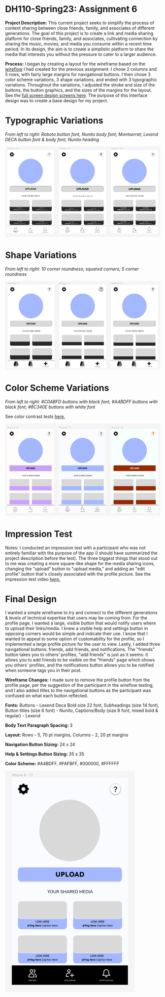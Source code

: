 # DH110-Spring23: Assignment 6

**Project Description:** This current project seeks to simplify the process of content sharing between close friends, family, and associates of different generations. The goal of this project is to create a link and media sharing platform for close friends, family, and associates, cultivating connection by sharing the music, movies, and media you consume within a recent time period. In its design, the aim is to create a simplistic platform to share the media that interests you without the pressure to cater to a larger audience.

**Process:** I began by creating a layout for the wireframe based on the [wireflow](https://www.figma.com/file/Yogf1YyDLIqEYcf9dMgQ6R/ASSN05?type=design&t=2ijkWNiQniYDZLOQ-1) I had created for the previous assignment. I chose 2 columns and 5 rows, with fairly large margins for navigational buttons. I then chose 3 color scheme variations, 3 shape variations, and ended with 3 typographic variations. Throughout the variations, I adjusted the stroke and size of the buttons, the button graphics, and the sizes of the margins for the layout. See the [full screen design screens here](https://www.figma.com/file/6tEi4QGwIznQT5CKe7BiSr/ASSN06?type=design&node-id=0%3A1&t=zMPu2aZdeFq2XZok-1). The purpose of this Interface design was to create a base design for my project. 

# **Typographic Variations**
*From left to right: Roboto button font, Nunito body font; Montserrat; Lexend DECA button font & body font, Nunito heading* 

![Three wireframes with different fonts](https://github.com/aergithub/DH110-Spring23/blob/7442829152464d790c81617e17f9dc129b8077e5/ASSN06/Screen%20Shot%202023-05-15%20at%2010.29.14%20PM.png) 

# **Shape Variations**
*From left to right: 10 corner roundness; squared corners; 5 corner roundness*

![Three wireframes with different shaped affordances](https://github.com/aergithub/DH110-Spring23/blob/386f77f08156631784496846f181b0e734daa4ac/ASSN06/Screen%20Shot%202023-05-15%20at%209.56.07%20PM.png)

# **Color Scheme Variations**
*From left to right: #C0ABFD buttons with black font; #A4BDFF buttons with black font; #8C340E buttons with white font*

See color contrast tests [here.](https://drive.google.com/drive/folders/1DNDnxLfXpPPsnveFG_WpJacn610cPEbG?usp=sharing)

![Three wireframes with purple, blue, and orange color schemes](https://github.com/aergithub/DH110-Spring23/blob/52dc4c8df47e78e26f99d8748082dc7db3e2ff15/ASSN06/Screen%20Shot%202023-05-15%20at%209.49.01%20PM.png)

# **Impression Test**
Notes: I conducted an impression test with a participant who was not entirely familiar with the purpose of the app (I should have summarized the project description before the test). The three biggest things that stood out to me was creating a more square-like shape for the media sharing icons, changing the "upload" button to "upload media," and adding an "edit profile" button that's closely associated with the profile picture. See the impression test video [here.](https://drive.google.com/file/d/1WNkfmaz1cxZhfW3yuXeJILvqGMzKLgpx/view?usp=sharing)

# **Final Design**

I wanted a simple wireframe to try and connect to the different generations & levels of technical expertise that users may be coming from. For the profile page, I wanted a large, visible button that would notify users where to upload their links/media. I knew a visible help and settings button in opposing corners would be simple and indicate their use. I know that I wanted to appeal to some option of customability for the profile, so I implemented a large profile picture for the user to view. Lastly, I added three navigational buttons: friends, add friends, and notifications. The "friends" button takes you to others' profiles, "add friends" is just as it seems: it allows you to add friends to be visible on the "friends" page which shows you others' profiles, and the notifications button allows you to be notified when someone tags you in their post. 

**Wireframe Changes:** I made sure to remove the profile button from the profile page, per the suggestion of the participant in the wireflow testing, and I also added titles to the navigational buttons as the participant was confused on what each button reflected. 

**Fonts:** Buttons - Lexend Deca Bold size 22 font, Subheadings (size 14 font), Button titles (size 6 font) - Nunito, Captions/Body (size 8 font, mixed bold & regular) - Lexend

**Body Text Paragraph Spacing:** 3

**Layout:** Rows - 5, 70 pt margins, Columns - 2, 20 pt margins

**Navigation Button Sizing:** 24 x 24

**Help & Settings Button Sizing:** 35 x 35

**Color Scheme:** #A4BDFF, #FAFBFF, #000000, #FFFFFF 

![The final design of the profile wireframe](https://github.com/aergithub/DH110-Spring23/blob/694a4011460847c9e048697f21ccd188c1dbaba4/ASSN06/Screen%20Shot%202023-05-15%20at%2011.53.27%20PM.png)
